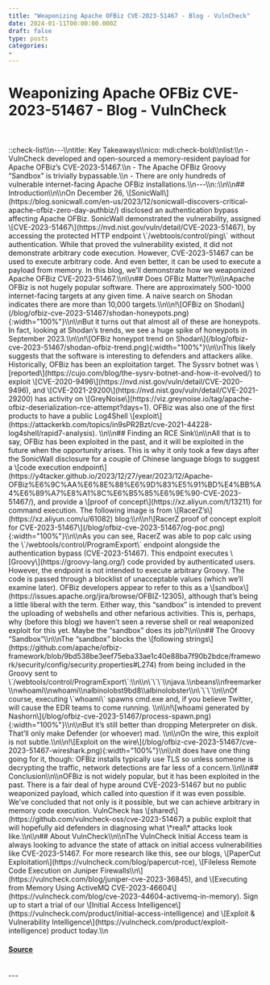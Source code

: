 ```yaml
---
title: "Weaponizing Apache OFBiz CVE-2023-51467 - Blog - VulnCheck"
date: 2024-01-11T00:00:00.000Z
draft: false
type: posts
categories: 
- 
---
```

# Weaponizing Apache OFBiz CVE-2023-51467 - Blog - VulnCheck

<br/>

<br/>
::check-list\\n---\\ntitle: Key Takeaways\\nico: mdi:check-bold\\nlist:\\n - VulnCheck developed and open-sourced a memory-resident payload for Apache OFBiz’s CVE-2023-51467.\\n - The Apache OFBiz Groovy “Sandbox” is trivially bypassable.\\n - There are only hundreds of vulnerable internet-facing Apache OFBiz installations.\\n---\\n::\\n\\n## Introduction\\n\\nOn December 26, \[SonicWall\](https://blog.sonicwall.com/en-us/2023/12/sonicwall-discovers-critical-apache-ofbiz-zero-day-authbiz/) disclosed an authentication bypass affecting Apache OFBiz. SonicWall demonstrated the vulnerability, assigned \[CVE-2023-51467\](https://nvd.nist.gov/vuln/detail/CVE-2023-51467), by accessing the protected HTTP endpoint \`/webtools/control/ping\` without authentication. While that proved the vulnerability existed, it did not demonstrate arbitrary code execution. However, CVE-2023-51467 can be used to execute arbitrary code. And even better, it can be used to execute a payload from memory. In this blog, we’ll demonstrate how we weaponized Apache OFBiz CVE-2023-51467.\\n\\n## Does OFBiz Matter?\\n\\nApache OFBiz is not hugely popular software. There are approximately 500-1000 internet-facing targets at any given time. A naive search on Shodan indicates there are more than 10,000 targets.\\n\\n!\[OFBiz on Shodan\](/blog/ofbiz-cve-2023-51467/shodan-honeypots.png){:width="100%"}\\n\\nBut it turns out that almost all of these are honeypots. In fact, looking at Shodan’s trends, we see a huge spike of honeypots in September 2023.\\n\\n!\[OFBiz honeypot trend on Shodan\](/blog/ofbiz-cve-2023-51467/shodan-ofbiz-trend.png){:width="100%"}\\n\\nThis likely suggests that the software is interesting to defenders and attackers alike. Historically, OFBiz has been an exploitation target. The Syssrv botnet was \[reported\](https://cujo.com/blog/the-sysrv-botnet-and-how-it-evolved/) to exploit \[CVE-2020-9496\](https://nvd.nist.gov/vuln/detail/CVE-2020-9496), and \[CVE-2021-29200\](https://nvd.nist.gov/vuln/detail/CVE-2021-29200) has activity on \[GreyNoise\](https://viz.greynoise.io/tag/apache-ofbiz-deserialization-rce-attempt?days=1). OFBiz was also one of the first products to have a public Log4Shell \[exploit\](https://attackerkb.com/topics/in9sPR2Bzt/cve-2021-44228-log4shell/rapid7-analysis). \\n\\n## Finding an RCE Sink\\n\\nAll that is to say, OFBiz has been exploited in the past, and it will be exploited in the future when the opportunity arises. This is why it only took a few days after the SonicWall disclosure for a couple of Chinese language blogs to suggest a \[code execution endpoint\](https://y4tacker.github.io/2023/12/27/year/2023/12/Apache-OFBiz%E6%9C%AA%E6%8E%88%E6%9D%83%E5%91%BD%E4%BB%A4%E6%89%A7%E8%A1%8C%E6%B5%85%E6%9E%90-CVE-2023-51467/), and provide a \[proof of concept\](https://xz.aliyun.com/t/13211) for command execution. The following image is from \[RacerZ’s\](https://xz.aliyun.com/u/61082) blog:\\n\\n!\[RacerZ proof of concept exploit for CVE-2023-51467\](/blog/ofbiz-cve-2023-51467/og-poc.png){:width="100%"}\\n\\nAs you can see, RacerZ was able to pop calc using the \`/webtools/control/ProgramExport\` endpoint alongside the authentication bypass (CVE-2023-51467). This endpoint executes \[Groovy\](https://groovy-lang.org/) code provided by authenticated users. However, the endpoint is not intended to execute arbitrary Groovy. The code is passed through a blocklist of unacceptable values (which we’ll examine later). OFBiz developers appear to refer to this as a \[sandbox\](https://issues.apache.org/jira/browse/OFBIZ-12305), although that’s being a little liberal with the term. Either way, this “sandbox” is intended to prevent the uploading of webshells and other nefarious activities. This is, perhaps, why (before this blog) we haven’t seen a reverse shell or real weaponized exploit for this yet. Maybe the “sandbox” does its job?\\n\\n## The Groovy “Sandbox”\\n\\nThe “sandbox” blocks the \[following strings\](https://github.com/apache/ofbiz-framework/blob/9bd538be3eef75eba33ae1c40e88ba7f90b2bdce/framework/security/config/security.properties#L274) from being included in the Groovy sent to \`/webtools/control/ProgramExport\`:\\n\\n\`\`\`\\njava.\\nbeans\\nfreemarker\\nwhoami\\nwhoami\\nalbinolobst9bd8\\albinolobster\\n\`\`\`\\n\\nOf course, executing \`whoami\` spawns cmd.exe and, if you believe Twitter, will cause the EDR teams to come running. \\n\\n!\[whoami generated by Nashorn\](/blog/ofbiz-cve-2023-51467/process-spawn.png){:width="100%"}\\n\\nBut it’s still better than dropping Meterpreter on disk. That’ll only make Defender (or whoever) mad. \\n\\nOn the wire, this exploit is not subtle.\\n\\n!\[Exploit on the wire\](/blog/ofbiz-cve-2023-51467/cve-2023-51467-wireshark.png){:width="100%"}\\n\\nIt does have one thing going for it, though: OFBiz installs typically use TLS so unless someone is decrypting the traffic, network detections are far less of a concern.\\n\\n## Conclusion\\n\\nOFBiz is not widely popular, but it has been exploited in the past. There is a fair deal of hype around CVE-2023-51467 but no public weaponized payload, which called into question if it was even possible. We’ve concluded that not only is it possible, but we can achieve arbitrary in memory code execution. VulnCheck has \[shared\](https://github.com/vulncheck-oss/cve-2023-51467) a public exploit that will hopefully aid defenders in diagnosing what \*real\* attacks look like.\\n\\n## About VulnCheck\\n\\nThe VulnCheck Initial Access team is always looking to advance the state of attack on initial access vulnerabilities like CVE-2023-51467. For more research like this, see our blogs, \[PaperCut Exploitation\](https://vulncheck.com/blog/papercut-rce), \[Fileless Remote Code Execution on Juniper Firewalls\\n\](https://vulncheck.com/blog/juniper-cve-2023-36845), and \[Executing from Memory Using ActiveMQ CVE-2023-46604\](https://vulncheck.com/blog/cve-2023-44604-activemq-in-memory). Sign up to start a trial of our \[Initial Access Intelligence\](https://vulncheck.com/product/initial-access-intelligence) and \[Exploit & Vulnerability Intelligence\](https://vulncheck.com/product/exploit-intelligence) product today.\\n

#### [Source](https://vulncheck.com/blog/ofbiz-cve-2023-51467)

<br/>
---
